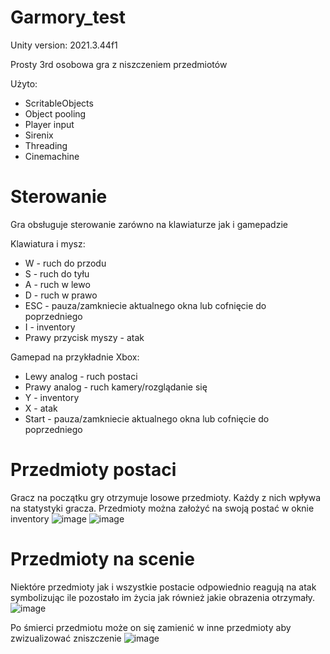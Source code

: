 # Garmory_test
Unity version: 2021.3.44f1

Prosty 3rd osobowa gra z niszczeniem przedmiotów

Użyto:
 - ScritableObjects
 - Object pooling
 - Player input
 - Sirenix
 - Threading
 - Cinemachine

# Sterowanie
Gra obsługuje sterowanie zarówno na klawiaturze jak i gamepadzie

Klawiatura i mysz:
 - W - ruch do przodu
 - S - ruch do tyłu
 - A - ruch w lewo
 - D - ruch w prawo
 - ESC - pauza/zamkniecie aktualnego okna lub cofnięcie do poprzedniego
 - I - inventory
 - Prawy przycisk myszy - atak

Gamepad na przykładnie Xbox:
 - Lewy analog - ruch postaci
 - Prawy analog - ruch kamery/rozglądanie się
 - Y - inventory
 - X - atak
 - Start - pauza/zamkniecie aktualnego okna lub cofnięcie do poprzedniego

# Przedmioty postaci
Gracz na początku gry otrzymuje losowe przedmioty. Każdy z nich wpływa na statystyki gracza. Przedmioty można założyć na swoją postać w oknie inventory
![image](https://github.com/user-attachments/assets/e67791f1-f2c3-4b29-91d9-bbeb614719ec)
![image](https://github.com/user-attachments/assets/8723b9bc-bcb8-4bba-9f6c-7caa0db6dfc9)

# Przedmioty na scenie
Niektóre przedmioty jak i wszystkie postacie odpowiednio reagują na atak symbolizując ile pozostało im życia jak również jakie obrazenia otrzymały.
![image](https://github.com/user-attachments/assets/735be4ef-57ce-41c5-b06e-d2ff56d05328)

Po śmierci przedmiotu może on się zamienić w inne przedmioty aby zwizualizować zniszczenie
![image](https://github.com/user-attachments/assets/d1717c76-ce31-46ec-8be4-60f95d425ffb)



